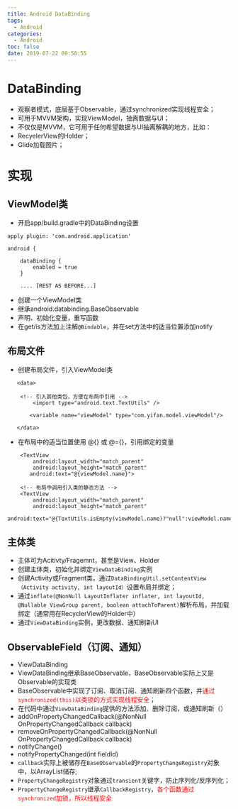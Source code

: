 ```yaml
---
title: Android DataBinding
tags:
  - Android
categories:
  - Android
toc: false
date: 2019-07-22 09:50:55
---
```


# DataBinding
- 观察者模式，底层基于Observable，通过synchronized实现线程安全；
- 可用于MVVM架构，实现ViewModel，抽离数据与UI；
- 不仅仅是MVVM，它可用于任何希望数据与UI抽离解耦的地方，比如：
 - RecyelerView的Holder；
 - Glide加载图片；
<!-- more -->
# 实现
## ViewModel类
- 开启app/build.gradle中的DataBinding设置
```
apply plugin: 'com.android.application'

android {

    dataBinding {
        enabled = true
    }

    .... [REST AS BEFORE...]
```
- 创建一个ViewModel类
- 继承android.databinding.BaseObservable
- 声明、初始化变量，重写函数
- 在get/is方法加上注解`@Bindable`，并在set方法中的适当位置添加notify
## 布局文件
- 创建布局文件，引入ViewModel类
```
   <data>

	<!-- 引入其他类包，方便在布局中引用 -->
        <import type="android.text.TextUtils" />

       <variable name="viewModel" type="com.yifan.model.viewModel"/> 

   </data>
```
- 在布局中的适当位置使用 @{} 或 @={}，引用绑定的变量
```
    <TextView
        android:layout_width="match_parent"
        android:layout_height="match_parent"
       android:text="@{viewModel.name}">

    <!-- 布局中调用引入类的静态方法 --> 
    <TextView
        android:layout_width="match_parent"
        android:layout_height="match_parent"
        android:text="@{TextUtils.isEmpty(viewModel.name)?"null":viewModel.name}">
```
## 主体类
- 主体可为Acitivty/Fragemnt，甚至是View、Holder
- 创建主体类，初始化并绑定`ViewDataBinding`实例
 - 创建Activity或Fragment类，通过`DataBindingUtil.setContentView（Activity activity,
            int layoutId）`设置布局并绑定；
 - 通过`inflate(@NonNull LayoutInflater inflater,
            int layoutId, @Nullable ViewGroup parent, boolean attachToParent)`解析布局，并加载绑定（通常用在RecyclerView的Holder中）
- 通过`ViewDataBinding`实例，更改数据、通知刷新UI

## ObservableField（订阅、通知）
- ViewDataBinding
 - ViewDataBinding继承BaseObservable，BaseObservable实际上又是Observable的实现类
 - BaseObservable中实现了订阅、取消订阅、通知刷新四个函数，并<span style='color:red'>通过`synchronized(this)`以类锁的方式实现线程安全</span>；
- 在代码中通过`ViewDataBinding`提供的方法添加、删除订阅，或通知刷新（）
 - addOnPropertyChangedCallback(@NonNull OnPropertyChangedCallback callback)
 - removeOnPropertyChangedCallback(@NonNull OnPropertyChangedCallback callback)
 - notifyChange()
 - notifyPropertyChanged(int fieldId) 
- `callback`实际上被储存在`BaseObservable`的`PropertyChangeRegistry`对象中，以ArrayList储存;
 - `PropertyChangeRegistry`对象通过`transient`关键字，防止序列化/反序列化；
 - `PropertyChangeRegistry`继承`CallbackRegistry`，<span style="color:red">各个函数通过`synchronized`加锁，所以线程安全</span>